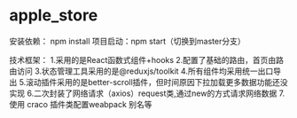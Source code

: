 # apple_store

安装依赖： npm install 
项目启动：npm start（切换到master分支）


技术框架：
1.采用的是React函数式组件+hooks
2.配置了基础的路由，首页由路由访问
3.状态管理工具采用的是@reduxjs/toolkit
4.所有组件均采用统一出口导出
5.滚动插件采用的是better-scroll插件，但时间原因下拉加载更多数据功能还没实现
6.二次封装了网络请求（axios）request类,通过new的方式请求网络数据
7.使用 craco 插件类配置weabpack 别名等





